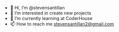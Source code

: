- 👋 Hi, I’m @stevensantillan
- 👀 I’m interested in create new projects 
- 🌱 I’m currently learning at CoderHouse
- 📫 How to reach me stevensantillan2@gmail.com

<!---
stevensantillan/stevensantillan is a ✨ special ✨ repository because its `README.md` (this file) appears on your GitHub profile.
You can click the Preview link to take a look at your changes.
--->
